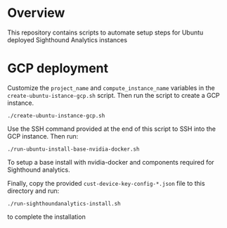 # Overview

This repository contains scripts to automate setup steps for Ubuntu deployed Sighthound Analytics instances

# GCP deployment

Customize the `project_name` and `compute_instance_name` variables in the `create-ubuntu-istance-gcp.sh` script.
Then run the script to create a GCP instance.
```
./create-ubuntu-instance-gcp.sh
```

Use the SSH command provided at the end of this script to SSH into the GCP instance.  Then run:
```
./run-ubuntu-install-base-nvidia-docker.sh
```
To setup a base install with nvidia-docker and components required for Sighthound analytics.

Finally, copy the provided `cust-device-key-config-*.json` file to this directory and run:
```
./run-sighthoundanalytics-install.sh
```
to complete the installation
